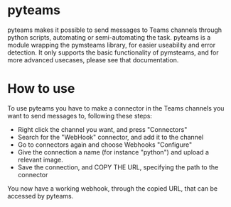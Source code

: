 # pyteams
pyteams makes it possible to send messages to Teams channels through python scripts, automating or semi-automating the task.
pyteams is a module wrapping the pymsteams library, for easier useability and error detection.
It only supports the basic functionality of pymsteams, and for more advanced usecases, please see that documentation.

# How to use
To use pyteams you have to make a connector in the  Teams channels you want to send messages to, following these steps:
- Right click the channel you want, and press "Connectors"
- Search for the "WebHook" connector, and add it to the channel
- Go to connectors again and choose Webhooks "Configure"
- Give the connection a name (for instance "python") and upload a relevant image.
- Save the connection, and COPY THE URL, specifying the path to the connector

You now have a working webhook, through the copied URL, that can be accessed by pyteams.

